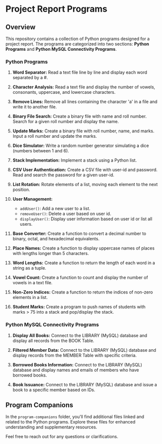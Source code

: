 # Project Report Programs

## Overview

This repository contains a collection of Python programs designed for a project report. The programs are categorized into two sections: **Python Programs** and **Python MySQL Connectivity Programs**.

### Python Programs

1. **Word Separator:**
   Read a text file line by line and display each word separated by a #.

2. **Character Analysis:**
   Read a text file and display the number of vowels, consonants, uppercase, and lowercase characters.

3. **Remove Lines:**
   Remove all lines containing the character 'a' in a file and write it to another file.

4. **Binary File Search:**
   Create a binary file with name and roll number. Search for a given roll number and display the name.

5. **Update Marks:**
   Create a binary file with roll number, name, and marks. Input a roll number and update the marks.

6. **Dice Simulator:**
   Write a random number generator simulating a dice (numbers between 1 and 6).

7. **Stack Implementation:**
   Implement a stack using a Python list.

8. **CSV User Authentication:**
   Create a CSV file with user-id and password. Read and search the password for a given user-id.

9. **List Rotation:**
   Rotate elements of a list, moving each element to the next position.

10. **User Management:**
    - `addUser()`: Add a new user to a list.
    - `removeUser()`: Delete a user based on user id.
    - `displayUser()`: Display user information based on user id or list all users.

11. **Base Converter:**
    Create a function to convert a decimal number to binary, octal, and hexadecimal equivalents.

12. **Place Names:**
    Create a function to display uppercase names of places with lengths longer than 5 characters.

13. **Word Lengths:**
    Create a function to return the length of each word in a string as a tuple.

14. **Vowel Count:**
    Create a function to count and display the number of vowels in a text file.

15. **Non-Zero Indices:**
    Create a function to return the indices of non-zero elements in a list.

16. **Student Marks:**
    Create a program to push names of students with marks > 75 into a stack and pop/display the stack.

### Python MySQL Connectivity Programs

1. **Display All Books:**
   Connect to the LIBRARY (MySQL) database and display all records from the BOOK Table.

2. **Filtered Member Data:**
   Connect to the LIBRARY (MySQL) database and display records from the MEMBER Table with specific criteria.

3. **Borrowed Books Information:**
   Connect to the LIBRARY (MySQL) database and display names and emails of members who have borrowed books.

4. **Book Issuance:**
   Connect to the LIBRARY (MySQL) database and issue a book to a specific member based on IDs.

## Program Companions

In the `program-companions` folder, you'll find additional files linked and related to the Python programs. Explore these files for enhanced understanding and supplementary resources.

Feel free to reach out for any questions or clarifications.
